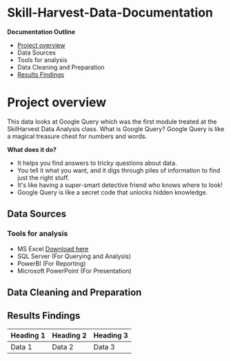 # Skill-Harvest-Data-Documentation

**Documentation Outline**
- [Project overview](#project-overview)
- Data Sources
- Tools for analysis
- Data Cleaning and Preparation
- [Results Findings](#results-findings)

  
# Project overview
This data looks at Google Query which was the first module treated at the SkilHarvest Data Analysis class.
What is Google Query? Google Query is like a magical treasure chest for numbers and words.

**What does it do?**
- It helps you find answers to tricky questions about data.
- You tell it what you want, and it digs through piles of information to find just the right stuff.
- It's like having a super-smart detective friend who knows where to look!
- Google Query is like a secret code that unlocks hidden knowledge. 

## Data Sources

### Tools for analysis
- MS Excel [Download here](https:/www.microsoft.com)
- SQL Server (For Querying and Analysis)
- PowerBI (For Reporting)
- Microsoft PowerPoint (For Presentation)

## Data Cleaning and Preparation

## Results Findings

| Heading 1 | Heading 2 | Heading 3 |
| --------- | ----------| --------- |
| Data 1 | Data 2 | Data 3 |
